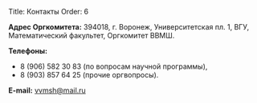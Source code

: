 Title: Контакты
Order: 6

**Адрес Оргкомитета:** 394018, г. Воронеж, Университетская пл. 1, ВГУ, Математический факультет, Оргкомитет ВВМШ.

**Телефоны:**

* 8 (906) 582 30 83 (по вопросам научной программы),
* 8 (903) 857 64 25 (прочие оргвопросы).

**E-mail:** [vvmsh@mail.ru](mailto:vvmsh@mail.ru)
